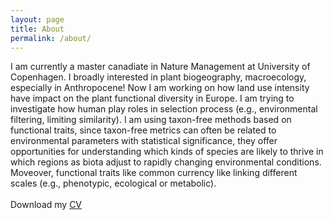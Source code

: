 ```yaml
---
layout: page
title: About 
permalink: /about/
---
```

I am currently a master canadiate in Nature Management at University of Copenhagen. I broadly interested in plant biogeography, macroecology, especially in Anthropocene! Now I am working on how land use intensity have impact on the plant functional diversity in Europe. I am trying to investigate how human play roles in selection process (e.g., environmental filtering, limiting similarity). I am using taxon-free methods based on functional traits, since taxon-free metrics can often be related to environmental parameters with statistical significance, they offer opportunities for understanding which kinds of species are likely to thrive in which regions as biota adjust to rapidly changing environmental conditions. Moveover, functional traits like common currency like linking different scales (e.g., phenotypic, ecological or metabolic). 
<br>
<br>
Download my [CV](https://yaquanchang.github.io/Yaquan%20Chang%20CV%200910.pdf)
<br>
